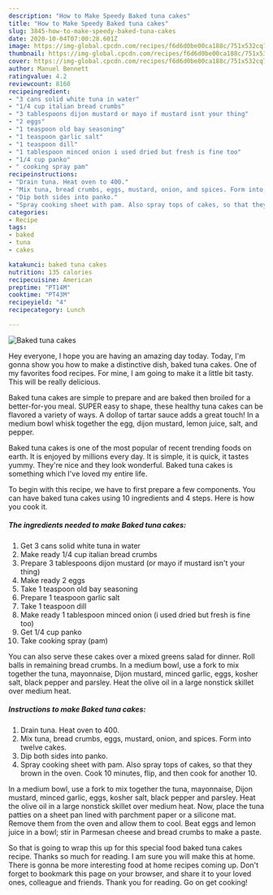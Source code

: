 ```yaml
---
description: "How to Make Speedy Baked tuna cakes"
title: "How to Make Speedy Baked tuna cakes"
slug: 3845-how-to-make-speedy-baked-tuna-cakes
date: 2020-10-04T07:00:28.601Z
image: https://img-global.cpcdn.com/recipes/f6d6d0be00ca188c/751x532cq70/baked-tuna-cakes-recipe-main-photo.jpg
thumbnail: https://img-global.cpcdn.com/recipes/f6d6d0be00ca188c/751x532cq70/baked-tuna-cakes-recipe-main-photo.jpg
cover: https://img-global.cpcdn.com/recipes/f6d6d0be00ca188c/751x532cq70/baked-tuna-cakes-recipe-main-photo.jpg
author: Manuel Bennett
ratingvalue: 4.2
reviewcount: 8160
recipeingredient:
- "3 cans solid white tuna in water"
- "1/4 cup italian bread crumbs"
- "3 tablespoons dijon mustard or mayo if mustard isnt your thing"
- "2 eggs"
- "1 teaspoon old bay seasoning"
- "1 teaspoon garlic salt"
- "1 teaspoon dill"
- "1 tablespoon minced onion i used dried but fresh is fine too"
- "1/4 cup panko"
- " cooking spray pam"
recipeinstructions:
- "Drain tuna. Heat oven to 400."
- "Mix tuna, bread crumbs, eggs, mustard, onion, and spices. Form into twelve cakes."
- "Dip both sides into panko."
- "Spray cooking sheet with pam. Also spray tops of cakes, so that they brown in the oven. Cook 10 minutes, flip, and then cook for another 10."
categories:
- Recipe
tags:
- baked
- tuna
- cakes

katakunci: baked tuna cakes 
nutrition: 135 calories
recipecuisine: American
preptime: "PT14M"
cooktime: "PT43M"
recipeyield: "4"
recipecategory: Lunch

---
```



![Baked tuna cakes](https://img-global.cpcdn.com/recipes/f6d6d0be00ca188c/751x532cq70/baked-tuna-cakes-recipe-main-photo.jpg)

Hey everyone, I hope you are having an amazing day today. Today, I'm gonna show you how to make a distinctive dish, baked tuna cakes. One of my favorites food recipes. For mine, I am going to make it a little bit tasty. This will be really delicious.

Baked tuna cakes are simple to prepare and are baked then broiled for a better-for-you meal. SUPER easy to shape, these healthy tuna cakes can be flavored a variety of ways. A dollop of tartar sauce adds a great touch! In a medium bowl whisk together the egg, dijon mustard, lemon juice, salt, and pepper.

Baked tuna cakes is one of the most popular of recent trending foods on earth. It is enjoyed by millions every day. It is simple, it is quick, it tastes yummy. They're nice and they look wonderful. Baked tuna cakes is something which I've loved my entire life.


To begin with this recipe, we have to first prepare a few components. You can have baked tuna cakes using 10 ingredients and 4 steps. Here is how you cook it.

<!--inarticleads1-->

##### The ingredients needed to make Baked tuna cakes:

1. Get 3 cans solid white tuna in water
1. Make ready 1/4 cup italian bread crumbs
1. Prepare 3 tablespoons dijon mustard (or mayo if mustard isn&#39;t your thing)
1. Make ready 2 eggs
1. Take 1 teaspoon old bay seasoning
1. Prepare 1 teaspoon garlic salt
1. Take 1 teaspoon dill
1. Make ready 1 tablespoon minced onion (i used dried but fresh is fine too)
1. Get 1/4 cup panko
1. Take  cooking spray (pam)


You can also serve these cakes over a mixed greens salad for dinner. Roll balls in remaining bread crumbs. In a medium bowl, use a fork to mix together the tuna, mayonnaise, Dijon mustard, minced garlic, eggs, kosher salt, black pepper and parsley. Heat the olive oil in a large nonstick skillet over medium heat. 

<!--inarticleads2-->

##### Instructions to make Baked tuna cakes:

1. Drain tuna. Heat oven to 400.
1. Mix tuna, bread crumbs, eggs, mustard, onion, and spices. Form into twelve cakes.
1. Dip both sides into panko.
1. Spray cooking sheet with pam. Also spray tops of cakes, so that they brown in the oven. Cook 10 minutes, flip, and then cook for another 10.


In a medium bowl, use a fork to mix together the tuna, mayonnaise, Dijon mustard, minced garlic, eggs, kosher salt, black pepper and parsley. Heat the olive oil in a large nonstick skillet over medium heat. Now, place the tuna patties on a sheet pan lined with parchment paper or a silicone mat. Remove them from the oven and allow them to cool. Beat eggs and lemon juice in a bowl; stir in Parmesan cheese and bread crumbs to make a paste. 

So that is going to wrap this up for this special food baked tuna cakes recipe. Thanks so much for reading. I am sure you will make this at home. There is gonna be more interesting food at home recipes coming up. Don't forget to bookmark this page on your browser, and share it to your loved ones, colleague and friends. Thank you for reading. Go on get cooking!
